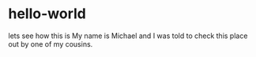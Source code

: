 # hello-world
lets see how this is
My name is Michael and I was told to check this place out by one of my cousins.
